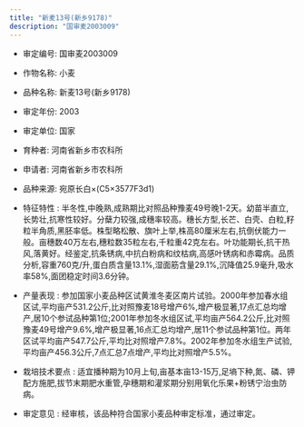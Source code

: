 ```yaml
---
title: "新麦13号(新乡9178)"
description: "国审麦2003009"
---
```

* 审定编号:  国审麦2003009

*  作物名称:  小麦

*  品种名称:  新麦13号(新乡9178)

*  审定年份:  2003

*  审定单位:  国家

* 育种者:  河南省新乡市农科所

*  申请者:  河南省新乡市农科所

*  品种来源:  宛原长白×(C5×3577F3d1)

*  特征特性 : 
半冬性,中晚熟,成熟期比对照品种豫麦49号晚1-2天。幼苗半直立,长势壮,抗寒性较好。分蘖力较强,成穗率较高。穗长方型,长芒、白壳、白粒,籽粒半角质,黑胚率低。株型略松散、旗叶上举,株高80厘米左右,抗倒伏能力一般。亩穗数40万左右,穗粒数35粒左右,千粒重42克左右。叶功能期长,抗干热风,落黄好。经鉴定,抗条锈病,中抗白粉病和纹枯病,高感叶锈病和赤霉病。品质分析,容重760克/升,蛋白质含量13.1%,湿面筋含量29.1%,沉降值25.9毫升,吸水率58%,面团稳定时间3.6分钟。
 
*  产量表现 : 
参加国家小麦品种区试黄淮冬麦区南片试验。2000年参加春水组区试,平均亩产531.2公斤,比对照豫麦18号增产6%,增产极显著,17点汇总均增产,居10个参试品种第1位;2001年参加冬水组区试,平均亩产564.2公斤,比对照豫麦49号增产9.6%,增产极显著,16点汇总均增产,居11个参试品种第1位。两年区试平均亩产547.7公斤,平均比对照增产7.8%。2002年参加冬水组生产试验,平均亩产456.3公斤,7点汇总7点增产,平均比对照增产5.5%。

*  栽培技术要点 : 
适宜播种期为10月上旬,亩基本亩13-15万,足墒下种,氮、磷、钾配方施肥,拔节末期肥水重管,孕穗期和灌浆期分别用氧化乐果+粉锈宁治虫防病。

*  审定意见 : 
经审核，该品种符合国家小麦品种审定标准，通过审定。
